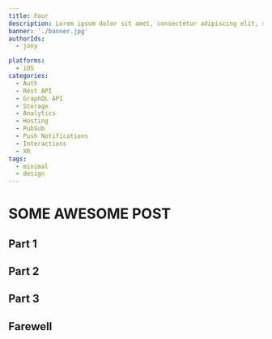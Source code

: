 ```yaml
---
title: Four
description: Lorem ipsum dolor sit amet, consectetur adipiscing elit, sed do eiusmod tempor incididunt ut labore et dolore magna aliqua. Ut enim ad minim veniam, quis nostrud exercitation ullamco laboris nisi ut aliquip ex ea commodo consequat.
banner: './banner.jpg'
authorIds:
  - jony

platforms:
  - iOS
categories:
  - Auth
  - Rest API
  - GraphQL API
  - Storage
  - Analytics
  - Hosting
  - PubSub
  - Push Notifications
  - Interactions
  - XR
tags:
  - minimal
  - design
---
```


# SOME AWESOME POST

## Part 1

## Part 2

## Part 3

## Farewell

